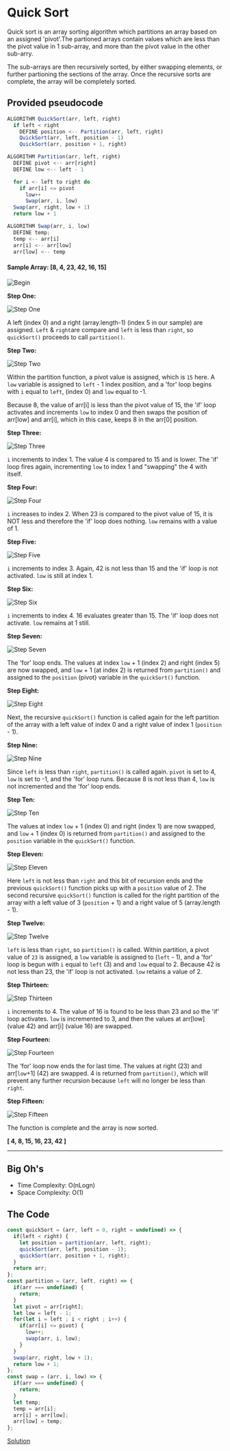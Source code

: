 # Quick Sort

Quick sort is an array sorting algorithm which partitions an array based on an assigned 'pivot'.The partioned arrays contain values which are less than the pivot value in 1 sub-array, and more than the pivot value in the other sub-arry.

The sub-arrays are then recursively sorted, by either swapping elements, or further partioning the sections of the array. Once the recursive sorts are complete, the array will be completely sorted.

## Provided pseudocode

~~~js
ALGORITHM QuickSort(arr, left, right)
  if left < right
    DEFINE position <-- Partition(arr, left, right)
    QuickSort(arr, left, position - 1)
    QuickSort(arr, position + 1, right)

ALGORITHM Partition(arr, left, right)
  DEFINE pivot <-- arr[right]
  DEFINE low <-- left - 1

  for i <- left to right do
    if arr[i] <= pivot
      low++
      Swap(arr, i, low)
  Swap(arr, right, low + 1)
  return low + 1

ALGORITHM Swap(arr, i, low)
  DEFINE temp;
  temp <-- arr[i]
  arr[i] <-- arr[low]
  arr[low] <-- temp
~~~

#### Sample Array: [8, 4, 23, 42, 16, 15]

![Begin](./assets/qS-begin.png)

**Step One:**

![Step One](./assets/qS-step-1.png)

A left (index 0) and a right (array.length-1) (index 5 in our sample) are assigned. `Left` & `right`are compare and `left` is less than `right`, so `quickSort()` proceeds to call `partition()`.

**Step Two:**

![Step Two](./assets/qS-Step-2.png)

Within the partition function, a pivot value is assigned, which is `15` here. A `low` variable is assigned to `left` - 1 index position, and a 'for' loop begins with `i` equal to `left`, (index 0) and `low` equal to -1.

Because 8, the value of arr[i] is less than the pivot value of 15, the 'if' loop activates and increments `low` to index 0 and then swaps the position of arr[low] and arr[i], which in this case, keeps 8 in the arr[0] position.

**Step Three:**

![Step Three](./assets/qS-step-3.png)

`i` increments to index 1. The value 4 is compared to 15 and is lower. The 'if' loop fires again, incrementing `low` to index 1 and "swapping" the 4 with itself.

**Step Four:**

![Step Four](./assets/qS-step-4.png)

`i` increases to index 2. When 23 is compared to the pivot value of 15, it is NOT less and therefore the 'if' loop does nothing. `low` remains with a value of 1.

**Step Five:**

![Step Five](./assets/qS-step-5.png)

`i` increments to index 3. Again, 42 is not less than 15 and the 'if' loop is not activated. `low` is still at index 1.

**Step Six:**

![Step Six](./assets/qS-step-6.png)

`i` increments to index 4. 16 evaluates greater than 15. The 'if' loop does not activate. `low` remains at 1 still.

**Step Seven:**

![Step Seven](./assets/qS-step-7.png)

The 'for' loop ends. The values at index `low` + 1 (index 2) and right (index 5) are now swapped, and `low` + 1 (at index 2) is returned from `partition()` and assigned to the `position` (pivot) variable in the `quickSort()` function.

**Step Eight:**

![Step Eight](./assets/qS-step-8.png)

Next, the recursive `quickSort()` function is called again for the left partition of the array with a left value of index 0 and a right value of index 1 (`position` - 1).

**Step Nine:**

![Step Nine](./assets/qS-step-9.png)

Since `left` is less than `right`, `partition()` is called again. `pivot` is set to 4, `low` is set to -1, and the 'for' loop runs. Because 8 is not less than 4, `low` is not incremented and the 'for' loop ends.

**Step Ten:**

![Step Ten](./assets/qS-step-10.png)

The values at index `low` + 1 (index 0) and right (index 1) are now swapped, and `low` + 1 (index 0) is returned from `partition()` and assigned to the `position` variable in the `quickSort()` function.

**Step Eleven:**

![Step Eleven](./assets/qS-step-11.png)

Here `left` is not less than `right` and this bit of recursion ends and the previous `quickSort()` function picks up with a `position` value of 2. The second recursive `quickSort()` function is called for the right partition of the array with a left value of 3 (`position` + 1) and a right value of 5 (array.length - 1).

**Step Twelve:**

![Step Twelve](./assets/qS-step-12.png)

`left` is less than `right`, so `partition()` is called. Within partition, a pivot value of `23` is assigned, a `low` variable is assigned to (`left` - 1), and a 'for' loop is begun with `i` equal to `left` (3) and and `low` equal to 2. Because 42 is not less than 23, the 'if' loop is not activated. `low` retains a value of 2.

**Step Thirteen:**

![Step Thirteen](./assets/qS-step-13.png)

`i` increments to 4. The value of 16 is found to be less than 23 and so the 'if' loop activates. `low` is incremented to 3, and then the values at arr[low] (value 42) and arr[i] (value 16) are swapped.

**Step Fourteen:**

![Step Fourteen](./assets/qS-step-14.png)

The 'for' loop now ends the for last time. The values at right (23) and arr[`low`+1] (42) are swapped. 4 is returned from `partition()`, which will prevent any further recursion because `left` will no longer be less than `right`.

**Step Fifteen:**

![Step Fifteen](./assets/qS-step-15.png)

The function is complete and the array is now sorted.

**[ 4, 8, 15, 16, 23, 42 ]**

---

## Big Oh's

- Time Complexity: O(nLogn)
- Space Complexity: O(1)

## The Code

~~~js
const quickSort = (arr, left = 0, right = undefined) => {
  if(left < right) {
    let position = partition(arr, left, right);
    quickSort(arr, left, position - 1);
    quickSort(arr, position + 1, right);
  }
  return arr;
};
const partition = (arr, left, right) => {
  if(arr === undefined) {
    return;
  }
  let pivot = arr[right];
  let low = left - 1;
  for(let i = left ; i < right ; i++) {
    if(arr[i] <= pivot) {
      low++;
      swap(arr, i, low);
    }
  }
  swap(arr, right, low + 1);
  return low + 1;
};
const swap = (arr, i, low) => {
  if(arr === undefined) {
    return;
  }
  let temp;
  temp = arr[i];
  arr[i] = arr[low];
  arr[low] = temp;
};
~~~

[Solution](quickSort.js)